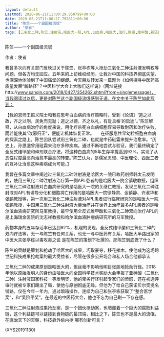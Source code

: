```yaml
---
layout: default
Lastmod: 2020-06-21T11:00:29.850799+00:00
date: 2020-06-21T11:00:27.792811+00:00
title: "陈竺——一个副国级流氓"
author: "使者"
tags: [三氧化二砷,陈竺,注射液,哈医大一院,APL,白血病,哈医大,治疗,教授,维甲酸,新语丝]
---
```


陈竺——一个副国级流氓

作者：使者

我曾多次向有关部门反映过关于陈竺、张亭栋等人抢劫三氧化二砷注射液发明权等问题，但各方均无回应。五年来的上访维权经历，让我对中国的科技界彻底失望，也深深地体验到了中国庙堂的龌龊。今天朋友转发来一篇题为《如何探寻中医药高质量发展“新路径”？中医科学大会上大咖们这样说》（网址链接http://www.sanqin.com/2018/0427/354262.shtml?from=singlemessage），当我阅读过以后，更是对陈竺这个副国级流氓感到无语。在文中关于陈竺如此写到：

【我的恩师王振义院士和我在思考白血病的治疗策略时，受到《论语》‘道之以政，齐之以刑，民免而无耻；道之以德，齐之以礼，有耻且格’的启迪”。”陈竺解释，从白血病治疗的角度来说，用化疗杀死白血病细胞容易导致耐药和治疗失败，而若能使其“改邪归正”，便能让机体恢复正常。　　在征服急性早幼粒细胞白血病的探索之路上，陈竺团队尝试用三氧化二砷，也就是中药砒霜来提升治愈率。“历史上，孙思邈曾用砒霜来治疗多种疾病。通过不断地尝试与验证，我们最终确定了全反式维甲酸和砷剂联合疗法，将这种白血病的5年生存率提高到92%，实现了从恶性程度最高向治愈率最高的转变。”陈竺认为，是儒家思想、中医理论、西医三者的互补让治愈这种疾病成为可能。】

我曾在多篇文章中阐述过三氧化二砷注射液是哈医大一院已故药剂师韩太云发明的，使用三氧化二砷注射液治疗第一例APL患者的是哈医大一院金镇敬教授，组织三氧化二砷注射液对白血病研究的是哈医大一院的关继仁教授，发现三氧化二砷注射液对APL有诱导分化和细胞凋亡作用的是哈医大一院徐静肃、金镇静、许淑华和张鹏教授等，第一次用三氧化二砷注射液对APL患者进行临床研究的是哈医大一院张鹏教授，中国用三氧化二砷注射液大量治疗并在世界上治疗最多APL患者的是哈尔滨血液病研究所马军教授，最早使用全反式维甲酸和三氧化二砷双向治疗APL的是上海瑞金医院的沈志祥教授和哈尔滨血液肿瘤病研究所的马军教授。

药物本身的五年存活率已达到92%，机理的发现，全反式维甲酸和三氧化二砷的双向疗法等，无一与陈竺有任何关系，也无一与中医药有关系，哈医大半路出家的中医大夫张亭栋以毒攻毒之说 是在陈竺的策划下杜撰的。那陈竺到底做了什么？

陈竺的贡献是策划和抢劫了哈医大的成果，巧取豪夺，移花接木，使他成为这场跨世纪科技成果抢劫案的最大受益者，尽管在很多公开场合和私人场合他都承认

三氧化二砷的成果原创是哈医大的，但丝毫不影响他明目张胆地抢劫行径。2018年他以原始发明人的身份由哈医大向全国科学技术奖励大会申报了亚砷酸（三氧化二砷）注射液国家科技一等发明奖，他的卑劣行径引起专家们的愤怒，还在初选评审时就被专家们踢出了局，使他与原创彻底无缘。但他为了给自己获诺贝尔奖提名铺路，仅在今年一年内，通过暗箱操作，连续为自己和张亭栋获取了“整合医学奖”，和“吴阶平奖”。在最近的中医药大会，他也不忘为自己刷一下存在感。

三氧化二砷注射液成果抢劫案，是一个团伙抢劫案，也暗藏着一个巨大的腐败利益链，这个利益链可以链接到食物链的最顶端，相比之下，陈竺也不是最大的流氓，在匪治天下的天朝，科技靠外偷内抢 哪有创新可言？

(XYS20191130)

